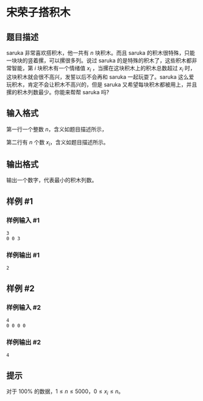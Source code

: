 # 宋荣子搭积木

## 题目描述

saruka 非常喜欢搭积木，他一共有 $n$ 块积木。而且 saruka 的积木很特殊，只能一块块的竖着摞，可以摞很多列。说过 saruka 的是特殊的积木了，这些积木都非常智能，第 $i$ 块积木有一个情绪值 $x_i$ ，当摞在这块积木上的积木总数超过 $x_i$ 时，这块积木就会很不高兴，发誓以后不会再和 saruka 一起玩耍了。saruka 这么爱玩积木，肯定不会让积木不高兴的，但是 saruka 又希望每块积木都被用上，并且摞的积木列数最少。你能来帮帮 saruka 吗?

## 输入格式

第一行一个整数 $n$，含义如题目描述所示，

第二行有 $n$ 个数 $x_i$，含义如题目描述所示。

## 输出格式

输出一个数字，代表最小的积木列数。

## 样例 #1

### 样例输入 #1
```
3
0 0 3
```

### 样例输出 #1

```
2
```

## 样例 #2

### 样例输入 #2
```
4
0 0 0 0
```

### 样例输出 #2

```
4
```

## 提示

对于 $100 \%$ 的数据，$1 \le n \le 5000$，$0 \le x_i \le n$。
